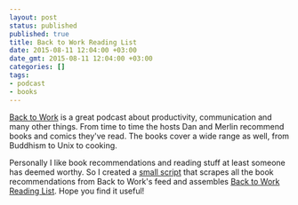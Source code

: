 ```yaml
---
layout: post
status: published
published: true
title: Back to Work Reading List
date: 2015-08-11 12:04:00 +03:00
date_gmt: 2015-08-11 12:04:00 +03:00
categories: [] 
tags:
- podcast
- books
---
```

[Back to Work](http://5by5.tv/b2w) is a great podcast about productivity,
communication and many other things. From time to time the hosts Dan and Merlin
recommend books and comics they've read. The books cover a wide range as well,
from Buddhism to Unix to cooking.

Personally I like book recommendations and reading stuff at least someone has
deemed worthy. So I created a [small script](https://github.com/oiva/b2w) that
scrapes all the book recommendations from Back to Work's feed and
assembles [Back to Work Reading List](http://oivaeskola.fi/b2w/). Hope you find
it useful!
